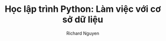 ---
layout: post
title:  "Học lập trình Python: Làm việc với cơ sở dữ liệu"
categories: Python
tags: Python
author: Richard Nguyen
description: python - làm việc với cơ sở dữ liệu sql trong python.
---